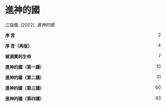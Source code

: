 # 進神的國
江端儀. (2002). *進神的國*

**序 言** <span style="float: right;">2</span>

**序 言（再版）** <span style="float: right;">4</span>

**被澆奠的生命** <span style="float: right;">7</span>

**進神的國（第一講）** <span style="float: right;">10</span>

**進神的國（第二講）** <span style="float: right;">31</span>

**進神的國（第三講）** <span style="float: right;">60</span>

**進神的國（第四講）** <span style="float: right;">83</span>
